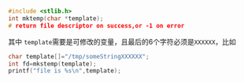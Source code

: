 ```c
#include <stlib.h>
int mktemp(char *template);
# return file descriptor on success,or -1 on error
```

其中 `template`需要是可修改的变量，且最后的6个字符必须是`XXXXXX`，比如

```c
char template[]="/tmp/someStringXXXXXX";
int fd=mkstemp(template);
printf("file is %s\n",template);
```


